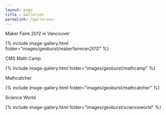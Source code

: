 ```yaml
---
layout: page
title : Galleries
permalink: /galleries/
---
```


Maker Faire 2012 in Vancouver

{% include image-gallery.html folder="images/geoburst/makerfairevan2012" %}

CMS Math Camp

{% include image-gallery.html folder="images/geoburst/mathcamp" %}

Mathcatcher

{% include image-gallery.html folder="images/geoburst/mathcatcher" %}

Science World

{% include image-gallery.html folder="images/geoburst/scienceworld" %}
